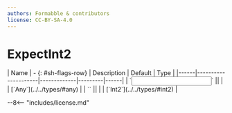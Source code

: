 ```yaml
---
authors: Formabble & contributors
license: CC-BY-SA-4.0
---
```



# ExpectInt2

<div class="sh-parameters" markdown="1">
| Name | - {: #sh-flags-row} | Description | Default | Type |
|------|---------------------|-------------|---------|------|
| `<input>` || | | [`Any`](../../types/#any) |
| `<output>` || | | [`Int2`](../../types/#int2) |

</div>



--8<-- "includes/license.md"

